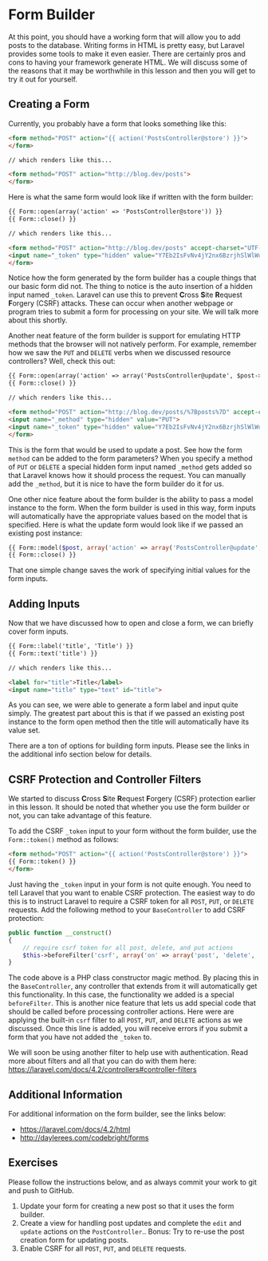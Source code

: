 # Form Builder

At this point, you should have a working form that will allow you to add posts to the database. Writing forms in HTML is pretty easy, but Laravel provides some tools to make it even easier. There are certainly pros and cons to having your framework generate HTML. We will discuss some of the reasons that it may be worthwhile in this lesson and then you will get to try it out for yourself.

## Creating a Form

Currently, you probably have a form that looks something like this:

~~~html
<form method="POST" action="{{ action('PostsController@store') }}">
</form>

// which renders like this...

<form method="POST" action="http://blog.dev/posts">
</form>
~~~

Here is what the same form would look like if written with the form builder:

~~~html
{{ Form::open(array('action' => 'PostsController@store')) }}
{{ Form::close() }}

// which renders like this...

<form method="POST" action="http://blog.dev/posts" accept-charset="UTF-8">
<input name="_token" type="hidden" value="Y7Eb2IsFvNv4jY2nx6BzrjhSlWlWuLbpfJEuLpOd">
</form>
~~~

Notice how the form generated by the form builder has a couple things that our basic form did not. The thing to notice is the auto insertion of a hidden input named `_token`. Laravel can use this to prevent **C**ross **S**ite **R**equest **F**orgery (CSRF) attacks. These can occur when another webpage or program tries to submit a form for processing on your site. We will talk more about this shortly.

Another neat feature of the form builder is support for emulating HTTP methods that the browser will not natively perform. For example, remember how we saw the `PUT` and `DELETE` verbs when we discussed resource controllers? Well, check this out:

~~~html
{{ Form::open(array('action' => array('PostsController@update', $post->id), 'method' => 'PUT')) }}
{{ Form::close() }}

// which renders like this...

<form method="POST" action="http://blog.dev/posts/%7Bposts%7D" accept-charset="UTF-8">
<input name="_method" type="hidden" value="PUT">
<input name="_token" type="hidden" value="Y7Eb2IsFvNv4jY2nx6BzrjhSlWlWuLbpfJEuLpOd">
</form>
~~~

This is the form that would be used to update a post. See how the form `method` can be added to the form parameters? When you specify a method of `PUT` or `DELETE` a special hidden form input named `_method` gets added so that Laravel knows how it should process the request. You can manually add the `_method`, but it is nice to have the form builder do it for us.

One other nice feature about the form builder is the ability to pass a model instance to the form. When the form builder is used in this way, form inputs will automatically have the appropriate values based on the model that is specified. Here is what the update form would look like if we passed an existing post instance:

~~~php
{{ Form::model($post, array('action' => array('PostsController@update', $post->id), 'method' => 'PUT')) }}
{{ Form::close() }}
~~~

That one simple change saves the work of specifying initial values for the form inputs.

## Adding Inputs

Now that we have discussed how to open and close a form, we can briefly cover form inputs.

~~~html
{{ Form::label('title', 'Title') }}
{{ Form::text('title') }}

// which renders like this...

<label for="title">Title</label>
<input name="title" type="text" id="title">
~~~

As you can see, we were able to generate a form label and input quite simply. The greatest part about this is that if we passed an existing post instance to the form open method then the title will automatically have its value set.

There are a ton of options for building form inputs. Please see the links in the additional info section below for details.

## CSRF Protection and Controller Filters

We started to discuss **C**ross **S**ite **R**equest **F**orgery (CSRF) protection earlier in this lesson. It should be noted that whether you use the form builder or not, you can take advantage of this feature.

To add the CSRF `_token` input to your form without the form builder, use the `Form::token()` method as follows:

~~~html
<form method="POST" action="{{ action('PostsController@store') }}">
{{ Form::token() }}
</form>
~~~

Just having the `_token` input in your form is not quite enough. You need to tell Laravel that you want to enable CSRF protection. The easiest way to do this is to instruct Laravel to require a CSRF token for all `POST`, `PUT`, or `DELETE` requests. Add the following method to your `BaseController` to add CSRF protection:

~~~php
public function __construct()
{
    // require csrf token for all post, delete, and put actions
    $this->beforeFilter('csrf', array('on' => array('post', 'delete', 'put')));
}
~~~

The code above is a PHP class constructor magic method. By placing this in the `BaseController`, any controller that extends from it will automatically get this functionality. In this case, the functionality we added is a special `beforeFilter`. This is another nice feature that lets us add special code that should be called before processing controller actions. Here were are applying the built-in `csrf` filter to all `POST`, `PUT`, and `DELETE` actions as we discussed. Once this line is added, you will receive errors if you submit a form that you have not added the `_token` to.

We will soon be using another filter to help use with authentication. Read more about filters and all that you can do with them here: https://laravel.com/docs/4.2/controllers#controller-filters

## Additional Information

For additional information on the form builder, see the links below:

- https://laravel.com/docs/4.2/html
- http://daylerees.com/codebright/forms

## Exercises

Please follow the instructions below, and as always commit your work to git and push to GitHub.

1. Update your form for creating a new post so that it uses the form builder.
1. Create a view for handling post updates and complete the `edit` and `update` actions on the `PostController`.. Bonus: Try to re-use the post creation form for updating posts.
1. Enable CSRF for all `POST`, `PUT`, and `DELETE` requests.


